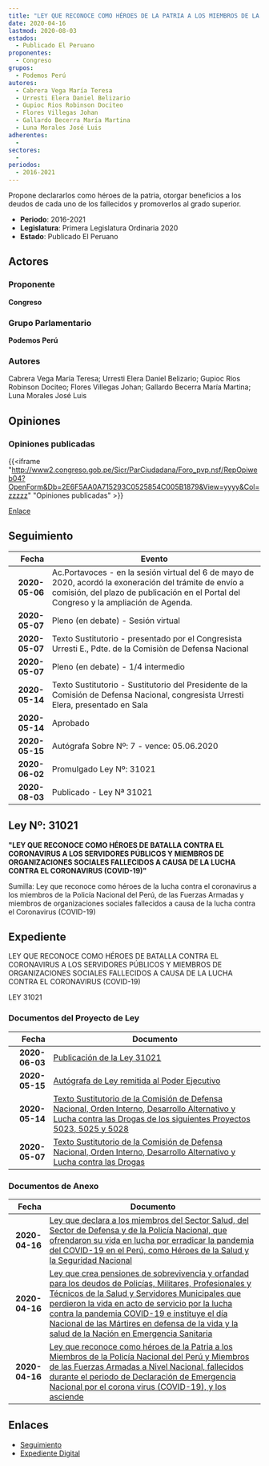 ```yaml
---
title: "LEY QUE RECONOCE COMO HÉROES DE LA PATRIA A LOS MIEMBROS DE LA POLICÍA NACIONAL DEL PERÚ Y MIEMBROS DE LAS FUERZAS ARMADAS A NIVEL NACIONAL, FALLECIDOS EN ACTO DE SERVICIO, DURANTE EL PERÍODO DE DECLARACIÓN DE EMERGENCIA NACIONAL, POR HABER ADQUIRIDO EL CORONA VIRUS (COVID-19), Y LOS ASCIENDE PÓSTUMAMENTE"
date: 2020-04-16
lastmod: 2020-08-03
estados: 
  - Publicado El Peruano
proponentes: 
  - Congreso
grupos: 
  - Podemos Perú
autores: 
  - Cabrera Vega María Teresa
  - Urresti Elera Daniel Belizario
  - Gupioc Rios Robinson Dociteo
  - Flores Villegas Johan
  - Gallardo Becerra María Martina
  - Luna Morales José Luis
adherentes: 
  - 
sectores: 
  - 
periodos: 
  - 2016-2021
---
```


Propone declararlos como héroes de la patria, otorgar beneficios a los deudos de cada uno de los fallecidos y promoverlos al grado superior.

- **Periodo**: 2016-2021
- **Legislatura**: Primera Legislatura Ordinaria 2020
- **Estado**: Publicado El Peruano

## Actores

### Proponente

**Congreso**

### Grupo Parlamentario

**Podemos Perú**

### Autores

Cabrera Vega María Teresa; Urresti Elera Daniel Belizario; Gupioc Rios Robinson Dociteo; Flores Villegas Johan; Gallardo Becerra María Martina; Luna Morales José Luis


## Opiniones

### Opiniones publicadas

{{<iframe "http://www2.congreso.gob.pe/Sicr/ParCiudadana/Foro_pvp.nsf/RepOpiweb04?OpenForm&Db=2E6F5AA0A715293C0525854C005B1879&View=yyyy&Col=zzzzz" "Opiniones publicadas" >}}

[Enlace](http://www2.congreso.gob.pe/Sicr/ParCiudadana/Foro_pvp.nsf/RepOpiweb04?OpenForm&Db=2E6F5AA0A715293C0525854C005B1879&View=yyyy&Col=zzzzz)

## Seguimiento

| Fecha | Evento |
|------:|--------|
| **2020-05-06** | Ac.Portavoces - en la sesión virtual del 6 de mayo de 2020, acordó la exoneración del trámite de envío a comisión, del plazo de publicación en el Portal del Congreso y la ampliación de Agenda.|
| **2020-05-07** | Pleno (en debate) - Sesión virtual|
| **2020-05-07** | Texto Sustitutorio - presentado por el Congresista Urresti E., Pdte. de la Comisiòn de Defensa Nacional|
| **2020-05-07** | Pleno (en debate) - 1/4 intermedio|
| **2020-05-14** | Texto Sustitutorio - Sustitutorio del Presidente de la Comisión de Defensa Nacional, congresista Urresti Elera, presentado en Sala|
| **2020-05-14** | Aprobado|
| **2020-05-15** | Autógrafa Sobre Nº: 7 - vence: 05.06.2020|
| **2020-06-02** | Promulgado Ley Nº: 31021|
| **2020-08-03** | Publicado - Ley Nª 31021|

## Ley Nº: 31021

**"LEY QUE RECONOCE COMO HÉROES DE BATALLA CONTRA EL CORONAVIRUS A LOS SERVIDORES PÚBLICOS Y MIEMBROS DE ORGANIZACIONES SOCIALES FALLECIDOS A CAUSA DE LA LUCHA CONTRA EL CORONAVIRUS (COVID-19)"**

Sumilla: Ley que reconoce como héroes de la lucha contra el coronavirus a los miembros de la Policía Nacional del Perú, de las Fuerzas Armadas y miembros de organizaciones sociales fallecidos a causa de la lucha contra el Coronavirus (COVID-19)


## Expediente

LEY QUE RECONOCE COMO HÉROES DE BATALLA CONTRA EL CORONAVIRUS A LOS SERVIDORES PÚBLICOS Y MIEMBROS DE ORGANIZACIONES SOCIALES FALLECIDOS A CAUSA DE LA LUCHA CONTRA EL CORONAVIRUS (COVID-19)

LEY 31021


### Documentos del Proyecto de Ley

| Fecha | Documento |
|------:|--------|
| **2020-06-03** | [Publicación de la Ley 31021](http://www.leyes.congreso.gob.pe/Documentos/2016_2021/ADLP/Normas_Legales/31021-LEY.pdf) |
| **2020-05-15** | [Autógrafa de Ley remitida al Poder Ejecutivo](http://www.leyes.congreso.gob.pe/Documentos/2016_2021/ADLP/Texto_Aprobado/AU0502320200515.pdf) |
| **2020-05-14** | [Texto Sustitutorio de la Comisión de Defensa Nacional, Orden Interno, Desarrollo Alternativo y Lucha contra las Drogas de los siguientes Proyectos 5023, 5025 y 5028](http://www.leyes.congreso.gob.pe/Documentos/2016_2021/Texto_Sustitutorio/Proyectos_de_Ley/TS0502320200514.pdf) |
| **2020-05-07** | [Texto Sustitutorio de la Comisión de Defensa Nacional, Orden Interno, Desarrollo Alternativo y Lucha contra las Drogas](http://www.leyes.congreso.gob.pe/Documentos/2016_2021/Texto_Sustitutorio/Proyectos_de_Ley/TS0502320200507.pdf) |

### Documentos de Anexo

| Fecha | Documento |
|------:|--------|
| **2020-04-16** | [Ley que declara a los miembros del Sector Salud, del Sector de Defensa y de la Policía Nacional, que ofrendaron su vida en lucha por erradicar la pandemia del COVID-19 en el Perú, como Héroes de la Salud y la Seguridad Nacional](http://www.leyes.congreso.gob.pe/Documentos/2016_2021/Proyectos_de_Ley_y_de_Resoluciones_Legislativas/PL05028-20200416.pdf) |
| **2020-04-16** | [Ley que crea pensiones de sobrevivencia y orfandad para los deudos de Policías, Militares, Profesionales y Técnicos de la Salud y Servidores Municipales que perdieron la vida en acto de servicio por la lucha contra la pandemia COVID-19 e instituye el día Nacional de las Mártires en defensa de la vida y la salud de la Nación en Emergencia Sanitaria](http://www.leyes.congreso.gob.pe/Documentos/2016_2021/Proyectos_de_Ley_y_de_Resoluciones_Legislativas/PL05025_20200416..pdf) |
| **2020-04-16** | [Ley que reconoce como héroes de la Patria a los Miembros de la Policía Nacional del Perú y Miembros de las Fuerzas Armadas a Nivel Nacional, fallecidos durante el periodo de Declaración de Emergencia Nacional por el corona virus (COVID-19), y los asciende](http://www.leyes.congreso.gob.pe/Documentos/2016_2021/Proyectos_de_Ley_y_de_Resoluciones_Legislativas/PL05023-20200416.pdf) |

## Enlaces 

- [Seguimiento](http://www2.congreso.gob.pe/Sicr/TraDocEstProc/CLProLey2016.nsf/f7fff46988ca05b1052578e100829cc7/462a99333e3e4c210525854c005ce490?OpenDocument)
- [Expediente Digital](http://www2.congreso.gob.pe/Sicr/TraDocEstProc/CLProLey2016.nsf/f7fff46988ca05b1052578e100829cc7/462a99333e3e4c210525854c005ce490?OpenDocument&Click=05257FB7005EB655.eb71d0cf91d8294e05256cdf006b5706/$Body/0.1C6C)
